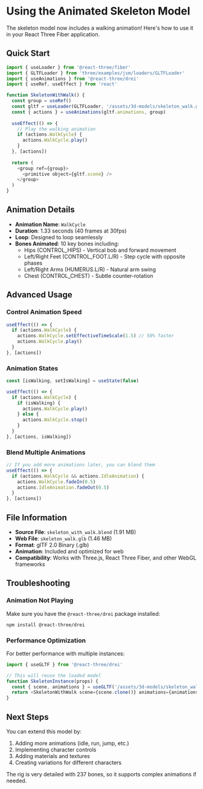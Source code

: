 # Using the Animated Skeleton Model

The skeleton model now includes a walking animation! Here's how to use it in your React Three Fiber application.

## Quick Start

```javascript
import { useLoader } from '@react-three/fiber'
import { GLTFLoader } from 'three/examples/jsm/loaders/GLTFLoader'
import { useAnimations } from '@react-three/drei'
import { useRef, useEffect } from 'react'

function SkeletonWithWalk() {
  const group = useRef()
  const gltf = useLoader(GLTFLoader, '/assets/3d-models/skeleton_walk.glb')
  const { actions } = useAnimations(gltf.animations, group)
  
  useEffect(() => {
    // Play the walking animation
    if (actions.WalkCycle) {
      actions.WalkCycle.play()
    }
  }, [actions])
  
  return (
    <group ref={group}>
      <primitive object={gltf.scene} />
    </group>
  )
}
```

## Animation Details

- **Animation Name**: `WalkCycle`
- **Duration**: 1.33 seconds (40 frames at 30fps)
- **Loop**: Designed to loop seamlessly
- **Bones Animated**: 10 key bones including:
  - Hips (CONTROL_HIPS) - Vertical bob and forward movement
  - Left/Right Feet (CONTROL_FOOT.L/R) - Step cycle with opposite phases
  - Left/Right Arms (HUMERUS.L/R) - Natural arm swing
  - Chest (CONTROL_CHEST) - Subtle counter-rotation

## Advanced Usage

### Control Animation Speed

```javascript
useEffect(() => {
  if (actions.WalkCycle) {
    actions.WalkCycle.setEffectiveTimeScale(1.5) // 50% faster
    actions.WalkCycle.play()
  }
}, [actions])
```

### Animation States

```javascript
const [isWalking, setIsWalking] = useState(false)

useEffect(() => {
  if (actions.WalkCycle) {
    if (isWalking) {
      actions.WalkCycle.play()
    } else {
      actions.WalkCycle.stop()
    }
  }
}, [actions, isWalking])
```

### Blend Multiple Animations

```javascript
// If you add more animations later, you can blend them
useEffect(() => {
  if (actions.WalkCycle && actions.IdleAnimation) {
    actions.WalkCycle.fadeIn(0.5)
    actions.IdleAnimation.fadeOut(0.5)
  }
}, [actions])
```

## File Information

- **Source File**: `skeleton_with_walk.blend` (1.91 MB)
- **Web File**: `skeleton_walk.glb` (1.46 MB)
- **Format**: glTF 2.0 Binary (.glb)
- **Animation**: Included and optimized for web
- **Compatibility**: Works with Three.js, React Three Fiber, and other WebGL frameworks

## Troubleshooting

### Animation Not Playing
Make sure you have the `@react-three/drei` package installed:
```bash
npm install @react-three/drei
```

### Performance Optimization
For better performance with multiple instances:
```javascript
import { useGLTF } from '@react-three/drei'

// This will reuse the loaded model
function SkeletonInstance(props) {
  const { scene, animations } = useGLTF('/assets/3d-models/skeleton_walk.glb')
  return <SkeletonWithWalk scene={scene.clone()} animations={animations} {...props} />
}
```

## Next Steps

You can extend this model by:
1. Adding more animations (idle, run, jump, etc.)
2. Implementing character controls
3. Adding materials and textures
4. Creating variations for different characters

The rig is very detailed with 237 bones, so it supports complex animations if needed.
